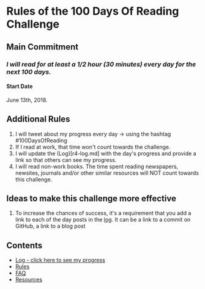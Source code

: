 # Rules of the 100 Days Of Reading Challenge

## Main Commitment
### *I will read for at least a 1/2 hour (30 minutes) every day for the next 100 days.*

#### Start Date
June 13th, 2018.

## Additional Rules
1. I will tweet about my progress every day -> using the hashtag #100DaysOfReading
2. If I read at work, that time won't count towards the challenge.
4. I will update the (Log)[r4-log.md] with the day's progress and provide a link so that others can see my progress.
5. I will read non-work books.  The time spent reading newspapers, newsites, journals and/or  other similar resources will NOT count towards this challenge.


## Ideas to make this challenge more effective
1. To increase the chances of success, it's a requirement that you add a link to each of the day posts in the [log](r4-log.md). It can be a link to a commit on GitHub, a link to a blog post

## Contents
* [Log - click here to see my progress](r4-log.md)
* [Rules](rules.md)
* [FAQ](FAQ.md)
* [Resources](resources.md)

